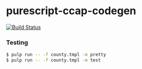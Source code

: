 
purescript-ccap-codegen
=====================================

[![Build
Status](https://travis-ci.org/ccap/purescript-ccap-codegen.svg)](https://travis-ci.org/ccap/purescript-ccap-codegen)

### Testing

```sh
$ pulp run -- -f county.tmpl -m pretty
$ pulp run -- -f county.tmpl -m test
```
